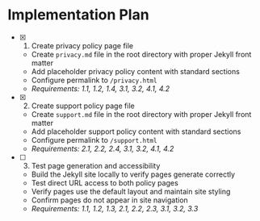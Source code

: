 # Implementation Plan

- [x] 1. Create privacy policy page file
  - Create `privacy.md` file in the root directory with proper Jekyll front matter
  - Add placeholder privacy policy content with standard sections
  - Configure permalink to `/privacy.html`
  - _Requirements: 1.1, 1.2, 1.4, 3.1, 3.2, 4.1, 4.2_

- [x] 2. Create support policy page file
  - Create `support.md` file in the root directory with proper Jekyll front matter
  - Add placeholder support policy content with standard sections
  - Configure permalink to `/support.html`
  - _Requirements: 2.1, 2.2, 2.4, 3.1, 3.2, 4.1, 4.2_

- [ ] 3. Test page generation and accessibility
  - Build the Jekyll site locally to verify pages generate correctly
  - Test direct URL access to both policy pages
  - Verify pages use the default layout and maintain site styling
  - Confirm pages do not appear in site navigation
  - _Requirements: 1.1, 1.2, 1.3, 2.1, 2.2, 2.3, 3.1, 3.2, 3.3_